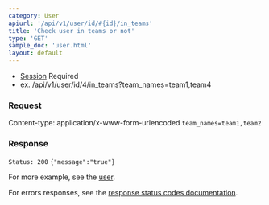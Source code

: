 ```yaml
---
category: User
apiurl: '/api/v1/user/id/#{id}/in_teams'
title: 'Check user in teams or not'
type: 'GET'
sample_doc: 'user.html'
layout: default
---
```


* [Session](#/authentication) Required
* ex. /api/v1/user/id/4/in_teams?team_names=team1,team4

### Request
Content-type: application/x-www-form-urlencoded
```team_names=team1,team2```

### Response

```Status: 200```
```{"message":"true"} ```

For more example, see the [user](/doc/user.html).

For errors responses, see the [response status codes documentation](#/response-status-codes).
